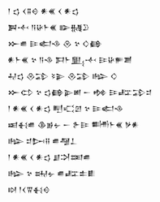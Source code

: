 <div class='block'>
<div class='line'>𒁹 𒌓 𒌋𒐉𒄰 𒀭𒌍 𒌋 𒀭𒌓</div>
<div class='line'>𒀉𒋾 𒀀𒄩𒈨𒌍 𒅔𒉆𒊒</div>
<div class='line'>𒁍𒌑 𒄿𒅗𒈾 𒊮 𒆳 𒄭𒂵</div>
<div class='line'>𒀭𒈨𒌍 𒆳 𒀀𒈾 𒁕𒈨𒅅𒋾 𒄿𒄩𒊓𒋢</div>
<div class='line'>𒄷𒌓 𒊮𒁉 𒂟𒉌 𒊮𒁉 𒈗 𒄭</div>
<div class='line'>𒁍𒌌 𒆳 𒌓𒂵𒉌𒅖 𒀸 𒂔 𒄿𒊐𒁉𒄑</div>
<div class='line'>𒁹 𒀭𒌍 𒌋 𒀭𒌓 𒋃𒄣𒇻 𒆳 𒄿𒅗𒈾</div>
<div class='line'>𒀜𒈬𒌑 𒆠𒂊𒉡 𒀸 𒉿𒄿 𒌦𒈨𒌍 𒃻𒀭</div>
<div class='line'>𒈗 𒄑𒄖𒍝 𒌑𒆷𒁇</div>
<div class='line'>𒁹 𒀭𒌍 𒌋 𒀭𒌓 𒋗𒋫𒌅𒌑</div>
<div class='line'>𒈗 𒆳 𒊻𒉡 𒌑𒊐𒉺𒀾</div>
<div class='line'>𒊭 𒁹𒌋𒐊𒈬𒄰</div>
</div>